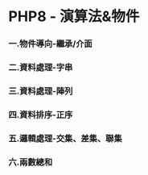 # PHP8 - 演算法&物件

### 一.物件導向-繼承/介面

### 二.資料處理-字串

### 三.資料處理-陣列

### 四.資料排序-正序

### 五.邏輯處理-交集、差集、聯集

### 六.兩數總和